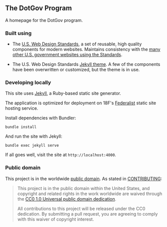 ## The DotGov Program

A homepage for the DotGov program.

### Built using

* The [U.S. Web Design Standards](https://standards.usa.gov), a set of reusable, high quality components for modern websites. Maintains consistency with the [many other U.S. government websites using the Standards](https://github.com/uswds/uswds/blob/develop/docs/WHO_IS_USING_USWDS.md).

* The U.S. Web Design Standards [Jekyll theme](https://github.com/18F/uswds-jekyll). A few of the components have been overwritten or customized, but the theme is in use.

### Developing locally

This site uses [Jekyll](https://jekyllrb.com), a Ruby-based static site generator.

The application is optimized for deployment on 18F's [Federalist](https://federalist.18f.gov) static site hosting service.

Install dependencies with Bundler:

```
bundle install
```

And run the site with Jekyll:

```
bundle exec jekyll serve
```

If all goes well, visit the site at `http://localhost:4000`.

### Public domain

This project is in the worldwide [public domain](LICENSE.md). As stated in [CONTRIBUTING](CONTRIBUTING.md):

> This project is in the public domain within the United States, and copyright and related rights in the work worldwide are waived through the [CC0 1.0 Universal public domain dedication](https://creativecommons.org/publicdomain/zero/1.0/).
>
> All contributions to this project will be released under the CC0 dedication. By submitting a pull request, you are agreeing to comply with this waiver of copyright interest.

